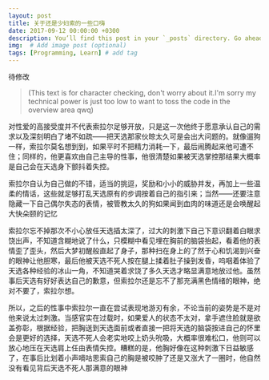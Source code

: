 ```yaml
---
layout: post
title: 关于还是少妇索的一些口嗨
date: 2017-09-12 00:00:00 +0300
description: You’ll find this post in your `_posts` directory. Go ahead and edit it and re-build the site to see your changes. # Add post description (optional)
img:  # Add image post (optional)
tags: [Programming, Learn] # add tag
---
```

待修改
>(This text is for character checking, don't worry about it.I'm sorry my technical power is just too low to want to toss the code in the overview area qwq)
>
对性爱的高接受度并不代表索拉尔足够开放，只是这一次他终于愿意承认自己的需求以及深刻明白了堵不如疏——把天选那家伙晾太久可是会出大问题的。就像遛狗一样，索拉尔莫名想到到，如果平时不把精力消耗一下，最后闹腾起来他可遭不住；同样的，他更喜欢由自己主导的性事，他很清楚如果被天选掌控那结果大概率是自己会在天选身下颤抖着失控。

索拉尔自认为自己做的不错，适当的挑逗，奖励和小小的威胁并发，再加上一些温柔的情话，这些就足够打乱天选原有的步调按着自己的指引来；当然——还要注意隐藏一下自己偶尔失态的表情，被管教太久的狗如果闻到血肉的味道还是会唤醒起大快朵颐的记忆

索拉尔忘不掉那次不小心放任天选插太深了，过大的刺激下自己下意识翻着白眼求饶出声，不知道含糊地说了什么，只模糊中看见埋在胸前的脑袋抬起，看着他的表情歪了歪头，然后大梦初醒般直起了身子，那种扫在身上的了然于心和饥渴到兴奋的眼神让他胆寒，最后他被天选不死人按在腿上揉着肚子操到发昏，呜咽着体验了天选各种经验的冰山一角，不知道哭着求饶了多久天选才略显满意地放过他。虽然事后天选有好好表达自己的歉意，但索拉尔还是忘不了那充满黑色情绪的眼神，绝对不要了，索拉尔想。

所以，之后的性事中索拉尔一直在尝试表现地游刃有余，不论当前的姿势是不是对他来说太过刺激。当感官实在过载时，如果爱人的状态不太对，拿手遮住脸就是欲盖弥彰，根据经验，把胸送到天选面前或者直接一把将天选的脑袋按进自己的怀里会是更好的选择，天选不死人会老实地咬上奶头吮吸，大概率很难松口，他则可以放心地压在天选肩上任由表情失控。糟糕的是，他胸好像在这种刺激下日益敏感了，在事后比划着小声嘀咕思索自己的胸是被咬肿了还是又涨大了一圈时，他自然没有看见背后天选不死人那满意的眼神
